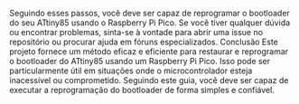 Seguindo esses passos, você deve ser capaz de reprogramar o bootloader do seu ATtiny85 usando o Raspberry Pi Pico. Se você tiver qualquer dúvida ou encontrar problemas, sinta-se à vontade para abrir uma issue no repositório ou procurar ajuda em fóruns especializados.
Conclusão
Este projeto fornece um método eficaz e eficiente para restaurar e reprogramar o bootloader do ATtiny85 usando um Raspberry Pi Pico. Isso pode ser particularmente útil em situações onde o microcontrolador esteja inacessível ou comprometido. Seguindo este guia, você deve ser capaz de executar a reprogramação do bootloader de forma simples e confiável.